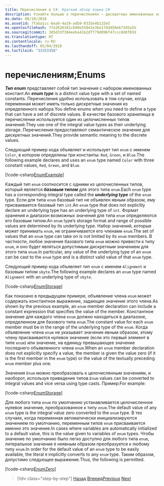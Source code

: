 ```yaml
---
title: Перечисления в C#. Краткий обзор языка C#
description: Узнайте больше о перечислениях — дискретных именованных константах в C#
ms.date: 08/10/2016
ms.assetid: 7faba1cc-6ea9-4a19-adb9-0335e4b132e5
ms.openlocfilehash: 7fe2626381cb90e55842e3be17dd450eb73d5a5b
ms.sourcegitcommit: 3d5d33f384eeba41b2dff79d096f47ccc8d8f03d
ms.translationtype: HT
ms.contentlocale: ru-RU
ms.lasthandoff: 05/04/2018
ms.locfileid: "33353358"
---
```

# <a name="enums"></a><span data-ttu-id="ff8d9-103">перечислениям;</span><span class="sxs-lookup"><span data-stu-id="ff8d9-103">Enums</span></span>

<span data-ttu-id="ff8d9-104">***Тип enum*** представляет собой тип значения с набором именованных констант.</span><span class="sxs-lookup"><span data-stu-id="ff8d9-104">An ***enum type*** is a distinct value type with a set of named constants.</span></span> <span data-ttu-id="ff8d9-105">Перечисления удобно использовать в том случае, когда переменная может иметь только дискретные значения из определенного набора.</span><span class="sxs-lookup"><span data-stu-id="ff8d9-105">You define enums when you need to define a type that can have a set of discrete values.</span></span> <span data-ttu-id="ff8d9-106">В качестве базового хранилища в перечислении используется один из целочисленных типов значений.</span><span class="sxs-lookup"><span data-stu-id="ff8d9-106">They use one of the integral value types as their underlying storage.</span></span> <span data-ttu-id="ff8d9-107">Перечисления предоставляют семантическое значение для дискретных значений.</span><span class="sxs-lookup"><span data-stu-id="ff8d9-107">They provide semantic meaning to the discrete values.</span></span>

<span data-ttu-id="ff8d9-108">Следующий пример кода объявляет и использует тип `enum` с именем `Color`, в котором определены три константы: `Red`, `Green`, и `Blue`.</span><span class="sxs-lookup"><span data-stu-id="ff8d9-108">The following example declares and uses an `enum` type named `Color` with three constant values, `Red`, `Green`, and `Blue`.</span></span>

[!code-csharp[EnumExample](../../../samples/snippets/csharp/tour/enums/Program.cs#L3-L36)]

<span data-ttu-id="ff8d9-109">Каждый тип `enum` соотносится с одними из целочисленных типов, который является ***базовым типом*** для этого типа `enum`.</span><span class="sxs-lookup"><span data-stu-id="ff8d9-109">Each `enum` type has a corresponding integral type called the ***underlying type*** of the `enum` type.</span></span> <span data-ttu-id="ff8d9-110">Если для типа `enum` базовый тип не объявлен явным образом, ему присваивается базовый тип `int`.</span><span class="sxs-lookup"><span data-stu-id="ff8d9-110">An `enum` type that does not explicitly declare an underlying type has an underlying type of `int`.</span></span> <span data-ttu-id="ff8d9-111">Формат хранения и диапазон возможных значений для типа `enum` определяются его базовым типом.</span><span class="sxs-lookup"><span data-stu-id="ff8d9-111">An `enum` type’s storage format and range of possible values are determined by its underlying type.</span></span> <span data-ttu-id="ff8d9-112">Набор значений, которые может принимать `enum`, не ограничивается его членами `enum`.</span><span class="sxs-lookup"><span data-stu-id="ff8d9-112">The set of values that an `enum` type can take on is not limited by its `enum` members.</span></span> <span data-ttu-id="ff8d9-113">В частности, любое значение базового типа `enum` можно привести к типу `enum`, и оно будет являться допустимым дискретным значением для этого типа `enum`.</span><span class="sxs-lookup"><span data-stu-id="ff8d9-113">In particular, any value of the underlying type of an `enum` can be cast to the `enum` type and is a distinct valid value of that `enum` type.</span></span>

<span data-ttu-id="ff8d9-114">Следующий пример кода объявляет тип `enum` с именем `Alignment` и базовым типом `sbyte`.</span><span class="sxs-lookup"><span data-stu-id="ff8d9-114">The following example declares an `enum` type named `Alignment` with an underlying type of `sbyte`.</span></span>

[!code-csharp[EnumStorage](../../../samples/snippets/csharp/tour/enums/Program.cs#L38-L43)]

<span data-ttu-id="ff8d9-115">Как показано в предыдущем примере, объявление члена `enum` может содержать константное выражение, задающее значение этого члена.</span><span class="sxs-lookup"><span data-stu-id="ff8d9-115">As shown by the previous example, an `enum` member declaration can include a constant expression that specifies the value of the member.</span></span> <span data-ttu-id="ff8d9-116">Константное значение для каждого члена `enum` должно находиться в диапазоне, определенном для базового типа `enum`.</span><span class="sxs-lookup"><span data-stu-id="ff8d9-116">The constant value for each `enum` member must be in the range of the underlying type of the `enum`.</span></span> <span data-ttu-id="ff8d9-117">Когда объявление члена `enum` не указывает значение явным образом, этому члену присваивается нулевое значение (если это первый элемент в типе `enum`) или значение, на единицу превышающее значение последнего объявленного члена `enum`.</span><span class="sxs-lookup"><span data-stu-id="ff8d9-117">When an `enum` member declaration does not explicitly specify a value, the member is given the value zero (if it is the first member in the `enum` type) or the value of the textually preceding `enum` member plus one.</span></span>

<span data-ttu-id="ff8d9-118">Значения `Enum` можно преобразовать к целочисленным значениям, и наоборот, используя приведение типов.</span><span class="sxs-lookup"><span data-stu-id="ff8d9-118">`Enum` values can be converted to integral values and vice versa using type casts.</span></span> <span data-ttu-id="ff8d9-119">Пример:</span><span class="sxs-lookup"><span data-stu-id="ff8d9-119">For example:</span></span>

[!code-csharp[EnumStorage](../../../samples/snippets/csharp/tour/enums/Program.cs#L49-L50)]

<span data-ttu-id="ff8d9-120">Для любого типа `enum` по умолчанию устанавливается целочисленное нулевое значение, преобразованное к типу `enum`.</span><span class="sxs-lookup"><span data-stu-id="ff8d9-120">The default value of any `enum` type is the integral value zero converted to the `enum` type.</span></span> <span data-ttu-id="ff8d9-121">В тех случаях, когда переменная автоматически инициализируются значением по умолчанию, переменным типов `enum` присваивается именно это значение.</span><span class="sxs-lookup"><span data-stu-id="ff8d9-121">In cases where variables are automatically initialized to a default value, this is the value given to variables of `enum` types.</span></span> <span data-ttu-id="ff8d9-122">Чтобы значение по умолчанию было легко доступно для любого типа `enum`, литеральное значение `0` неявным образом преобразуется к любому типу `enum`.</span><span class="sxs-lookup"><span data-stu-id="ff8d9-122">In order for the default value of an `enum` type to be easily available, the literal `0` implicitly converts to any `enum` type.</span></span> <span data-ttu-id="ff8d9-123">Таким образом, допустимо следующее выражение.</span><span class="sxs-lookup"><span data-stu-id="ff8d9-123">Thus, the following is permitted.</span></span>

[!code-csharp[EnumZero](../../../samples/snippets/csharp/tour/enums/Program.cs#L58-L58)]

>[!div class="step-by-step"]
<span data-ttu-id="ff8d9-124">[Назад](interfaces.md)
[Вперед](delegates.md)</span><span class="sxs-lookup"><span data-stu-id="ff8d9-124">[Previous](interfaces.md)
[Next](delegates.md)</span></span>
